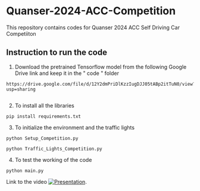 # Quanser-2024-ACC-Competition
This repository contains codes for Quanser 2024 ACC Self Driving Car Competiiton

## Instruction to run the code

1) Download the pretrained Tensorflow model from the following Google Drive link and keep it in the " code " folder
```
https://drive.google.com/file/d/12Y2dmPriDlKzzIugDJJ05tABp2itTuN0/view?usp=sharing
   
```
    
2) To install all the libraries
```
pip install requirements.txt

```

3) To initialize the environment and the traffic lights
```
python Setup_Competition.py

python Traffic_Lights_Competition.py

```
4) To test the working of the code

```
python main.py

```


Link to the video [![Presentation](https://youtu.be/vJaUwUCT1uM)](https://youtu.be/vJaUwUCT1uM).
